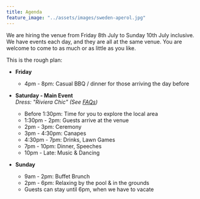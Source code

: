 ```yaml
---
title: Agenda
feature_image: "../assets/images/sweden-aperol.jpg"
---
```


We are hiring the venue from Friday 8th July to Sunday 10th July inclusive. We have events each day, and they are all at the same venue. You are welcome to come to as much or as little as you like.

This is the rough plan:

- **Friday**
    - 4pm - 8pm: Casual BBQ / dinner for those arriving the day before
- **Saturday - Main Event**     
  *Dress: "Riviera Chic" (See [FAQs](../faq/))*
    - Before 1:30pm: Time for you to explore the local area
    - 1:30pm - 2pm: Guests arrive at the venue
    - 2pm - 3pm: Ceremony
    - 3pm - 4:30pm: Canapes 
    - 4:30pm - 7pm: Drinks, Lawn Games
    - 7pm - 10pm: Dinner, Speeches
    - 10pm - Late: Music & Dancing
    
- **Sunday**
    - 9am - 2pm: Buffet Brunch 
    - 2pm - 6pm: Relaxing by the pool & in the grounds
    - Guests can stay until 6pm, when we have to vacate